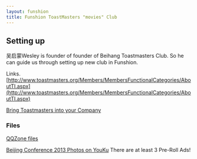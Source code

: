 ```yaml
---
layout: funshion
title: Funshion ToastMasters "movies" Club
---
```


## Setting up

吴启蒙Wesley is founder of founder of Beihang Toastmasters Club.
So he can guide us through setting up new club in Funshion.

Links.
[http://www.toastmasters.org/Members/MembersFunctionalCategories/AboutTI.aspx](http://www.toastmasters.org/Members/MembersFunctionalCategories/AboutTI.aspx)  

[Bring Toastmasters into your Company](http://www.toastmasters.org/Members/MembersFunctionalCategories/AboutTI/CompanyorCommunity.aspx)
  



### Files

[QQZone files](http://qun.qzone.qq.com/group#!/108260364/share)



[Beijing Conference 2013 Photos on YouKu](http://v.youku.com/v_show/id_XNTU5NzcwNjM2.html) There are at least 3 Pre-Roll Ads!
  

